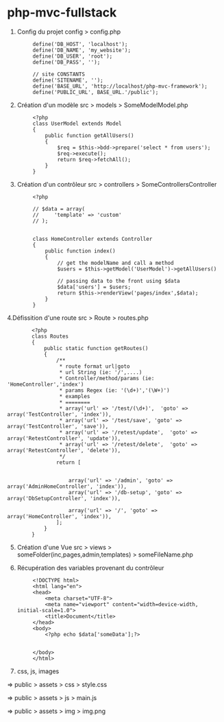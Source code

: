 # php-mvc-fullstack


1. Config du projet config > config.php

            define('DB_HOST', 'localhost');
            define('DB_NAME', 'my_website');
            define('DB_USER', 'root');
            define('DB_PASS', '');

            // site CONSTANTS
            define('SITENAME', '');
            define('BASE_URL', 'http://localhost/php-mvc-framework');
            define('PUBLIC_URL', BASE_URL.'/public');

2. Création d'un modèle src > models > SomeModelModel.php

            <?php
            class UserModel extends Model
            {
                public function getAllUsers()
                {
                    $req = $this->bdd->prepare('select * from users');
                    $req->execute();
                    return $req->fetchAll();
                }
            }
            
3. Création d'un contrôleur src > controllers > SomeControllersController            

            <?php

            // $data = array(
            //     'template' => 'custom'
            // );


            class HomeController extends Controller
            {    
                public function index()
                {
                    // get the modelName and call a method 
                    $users = $this->getModel('UserModel')->getAllUsers()
                    
                    // passing data to the front using $data
                    $data['users'] = $users;
                    return $this->renderView('pages/index',$data);
                }
            }

4.Défissition d'une route src > Route > routes.php

            <?php
            class Routes
            {
                public static function getRoutes()
                {
                    /**
                     * route format url|goto
                     * url String (ie: '/',....)
                     * Controller/method/params (ie: 'HomeController','index')
                     * params Regex (ie: '(\d+)','(\W+)')
                     * examples
                     * ========
                     * array('url' => '/test/(\d+)',  'goto' =>  array('TestController', 'index')),
                     * array('url' => '/test/save', 'goto' =>  array('TestController', 'save')),
                     * array('url' => '/retest/update',  'goto' =>  array('RetestController', 'update')),
                     * array('url' => '/retest/delete',  'goto' =>  array('RetestController', 'delete')),
                     */
                    return [


                        array('url' => '/admin', 'goto' =>  array('AdminHomeController', 'index')),
                        array('url' => '/db-setup', 'goto' =>  array('DbSetupController', 'index')),

                        array('url' => '/', 'goto' =>  array('HomeController', 'index')),
                    ];
                }
            }


5. Création d'une Vue src > views > someFolder(inc,pages,admin,templates) > someFileName.php



6. Récupération des variables provenant du contrôleur


            <!DOCTYPE html>
            <html lang="en">
            <head>
                <meta charset="UTF-8">
                <meta name="viewport" content="width=device-width, initial-scale=1.0">
                <title>Document</title>
            </head>
            <body>
                <?php echo $data['someData'];?>


            </body>
            </html>


7. css, js, images 

=> public > assets > css > style.css

=> public > assets > js > main.js

=> public > assets > img > img.png
